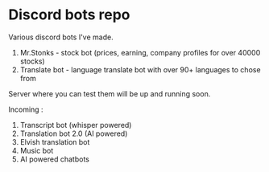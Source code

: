 # Discord bots repo


Various discord bots I've made.  
1. Mr.Stonks - stock bot (prices, earning, company profiles for over 40000 stocks)
2. Translate bot - language translate bot with over 90+ languages to chose from  
  
Server where you can test them will be up and running soon.  

Incoming :  
 
1. Transcript bot (whisper powered) 
2. Translation bot 2.0 (AI powered)
3. Elvish translation bot
4. Music bot
5. AI powered chatbots
